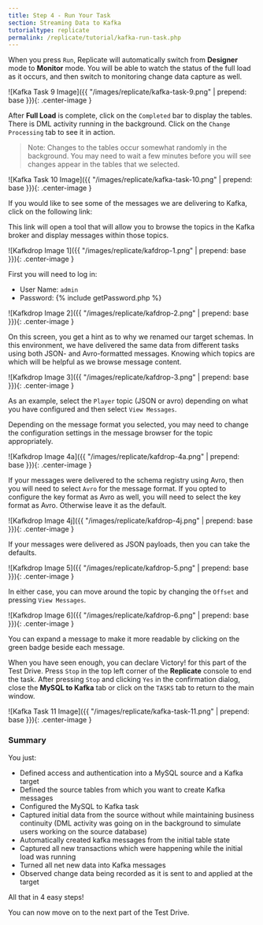 ```yaml
---
title: Step 4 - Run Your Task
section: Streaming Data to Kafka
tutorialtype: replicate
permalink: /replicate/tutorial/kafka-run-task.php
---
```


When you press `Run`, Replicate will automatically switch from **Designer** mode to **Monitor** mode. 
You will be able to watch the status of the full load as it occurs, and then switch to monitoring 
change data capture as well.

![Kafka Task 9 Image]({{ "/images/replicate/kafka-task-9.png" | prepend: base }}){: .center-image }

After **Full Load** is complete, click on the `Completed` bar to display the tables. 
There is DML activity running in the background. Click on the `Change Processing` tab to 
see it in action.

> Note: Changes to the tables occur somewhat randomly in the background. You may need to wait a
few minutes before you will see changes appear in the tables that we selected. 

![Kafka Task 10 Image]({{ "/images/replicate/kafka-task-10.png" | prepend: base }}){: .center-image }

If you would like to see some of the messages we are delivering to Kafka, click on the following link:

<div id="kafkaurl" align="center" style="font-size:30px"></div>
<script type="text/javascript">{% include getKafkaURL.js %}</script>

This link will open a tool that will allow you to browse the topics in the Kafka broker
and display messages within those topics.

![Kafkdrop Image 1]({{ "/images/replicate/kafdrop-1.png" | prepend: base }}){: .center-image }

First you will need to log in:

* User Name: `admin`
* Password: {% include getPassword.php %}

![Kafkdrop Image 2]({{ "/images/replicate/kafdrop-2.png" | prepend: base }}){: .center-image }

On this screen, you get a hint as to why we renamed our target schemas. In this environment, we
have delivered the same data from different tasks using both JSON- and Avro-formatted messages.
Knowing which topics are which will be helpful as we browse message content.

![Kafkdrop Image 3]({{ "/images/replicate/kafdrop-3.png" | prepend: base }}){: .center-image }

As an example, select the `Player` topic (JSON or avro) depending on what you have
configured and then select `View Messages`.

Depending on the message format you selected, you may need to change the configuration
settings in the message browser for the topic appropriately.

![Kafkdrop Image 4a]({{ "/images/replicate/kafdrop-4a.png" | prepend: base }}){: .center-image }

If your messages were delivered to the schema registry using Avro, then you will need to
select `Avro` for the message format. If you opted to configure the key format as
Avro as well, you will need to select the key format as Avro. Otherwise leave it as the default.

![Kafkdrop Image 4j]({{ "/images/replicate/kafdrop-4j.png" | prepend: base }}){: .center-image }

If your messages were delivered as JSON payloads, then you can take the defaults.

![Kafkdrop Image 5]({{ "/images/replicate/kafdrop-5.png" | prepend: base }}){: .center-image }

In either case, you can move around the topic by changing the `Offset` and pressing
`View Messages`.

![Kafkdrop Image 6]({{ "/images/replicate/kafdrop-6.png" | prepend: base }}){: .center-image }

You can expand a message to make it more readable by clicking on the 
green badge beside each message.

When you have seen enough, you can declare Victory! for this part of the Test Drive. Press `Stop`
in the top left corner of the **Replicate** console to end the task. After pressing `Stop` and clicking 
`Yes` in the confirmation dialog, close the **MySQL to Kafka** tab or click 
on the `TASKS` tab to return to the main window.

![Kafka Task 11 Image]({{ "/images/replicate/kafka-task-11.png" | prepend: base }}){: .center-image }

### Summary
You just:
* Defined access and authentication into a MySQL source and a Kafka target 
* Defined the source tables from which you want to create Kafka messages
* Configured the MySQL to Kafka task
* Captured  initial data from the source without while maintaining business continuity
  (DML activity was going on in the background to simulate users working on the source database)
* Automatically created kafka messages from the initial table state
* Captured all new transactions which were happening while the initial load was running 
* Turned all net new data into Kafka messages
* Observed change data being recorded as it is sent to and applied at the  target 

All that in 4 easy steps!

You can now move on to the next part of the Test Drive.


